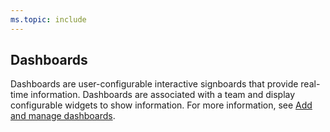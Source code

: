 ```yaml
---
ms.topic: include
---
```

 
## Dashboards 

Dashboards are user-configurable interactive signboards that provide real-time information. Dashboards are associated with a team and display configurable widgets to show information. For more information, see [Add and manage dashboards](../../report/dashboards/dashboards.md).